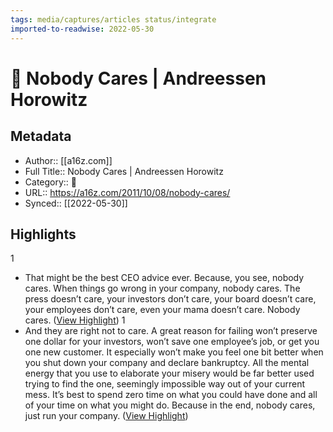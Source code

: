 ```yaml
---
tags: media/captures/articles status/integrate
imported-to-readwise: 2022-05-30
---
```

# 📰 Nobody Cares | Andreessen Horowitz

## Metadata
- Author:: [[a16z.com]]
- Full Title:: Nobody Cares | Andreessen Horowitz
- Category:: 📰
- URL:: https://a16z.com/2011/10/08/nobody-cares/
- Synced:: [[2022-05-30]]

## Highlights
1
- That might be the best CEO advice ever. Because, you see, nobody cares. When things go wrong in your company, nobody cares. The press doesn’t care, your investors don’t care, your board doesn’t care, your employees don’t care, even your mama doesn’t care. Nobody cares. ([View Highlight](https://instapaper.com/read/1510131988/19689879))
1
- And they are right not to care. A great reason for failing won’t preserve one dollar for your investors, won’t save one employee’s job, or get you one new customer. It especially won’t make you feel one bit better when you shut down your company and declare bankruptcy.
  All the mental energy that you use to elaborate your misery would be far better used trying to find the one, seemingly impossible way out of your current mess. It’s best to spend zero time on what you could have done and all of your time on what you might do. Because in the end, nobody cares, just run your company. ([View Highlight](https://instapaper.com/read/1510131988/19689881))
